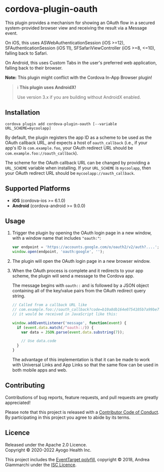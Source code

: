 <!--
  Copyright 2021-2022 Ayogo Health Inc.

  Licensed under the Apache License, Version 2.0 (the "License");
  you may not use this file except in compliance with the License.
  You may obtain a copy of the License at

      https://www.apache.org/licenses/LICENSE-2.0

  Unless required by applicable law or agreed to in writing, software
  distributed under the License is distributed on an "AS IS" BASIS,
  WITHOUT WARRANTIES OR CONDITIONS OF ANY KIND, either express or implied.
  See the License for the specific language governing permissions and
  limitations under the License.
-->

cordova-plugin-oauth
====================

This plugin provides a mechanism for showing an OAuth flow in a secured
system-provided browser view and receiving the result via a Message event.

On iOS, this uses ASWebAuthenticationSession (iOS >=12),
SFAuthenticationSession (iOS 11), SFSafariViewController (iOS >=8, <=10),
falling back to Safari.

On Android, this uses Custom Tabs in the user's preferred web application,
falling back to their browser.

**Note:** This plugin might conflict with the Cordova In-App Browser plugin!

> ℹ️ **This plugin uses AndroidX!**
>
> Use version 3.x if you are building without AndroidX enabled.


Installation
------------

```
cordova plugin add cordova-plugin-oauth [--variable URL_SCHEME=mycoolapp]
```

By default, the plugin registers the app ID as a scheme to be used as the
OAuth callback URL, and expects a host of `oauth_callback` (i.e., if your
app's ID is `com.example.foo`, your OAuth redirect URL should be
`com.example.foo://oauth_callback`).

The scheme for the OAuth callback URL can be changed by providing a
`URL_SCHEME` variable when installing. If your `URL_SCHEME` is `mycoolapp`,
then your OAuth redirect URL should be `mycoolapp://oauth_callback`.


Supported Platforms
-------------------

* **iOS** (cordova-ios >= 6.1.0)
* **Android** (cordova-android >= 9.0.0)


Usage
-----

1.  Trigger the plugin by opening the OAuth login page in a new window, with a
    window name that includes `"oauth:"`:

    ```javascript
    var endpoint = 'https://accounts.google.com/o/oauth2/v2/auth?....';
    window.open(endpoint, 'oauth:google', '');
    ```

2.  The plugin will open the OAuth login page in a new browser window.

3.  When the OAuth process is complete and it redirects to your app scheme, the
    plugin will send a message to the Cordova app.

    The message begins with `oauth::` and is followed by a JSON object
    containing all of the key/value pairs from the OAuth redirect query string.

    ```javascript
    // Called from a callback URL like
    // com.example.foo://oauth_callback?code=b10a8db164e0754105b7a99be72e3fe5
    // it would be received in JavaScript like this:

    window.addEventListener('message', function(event) {
      if (event.data.match(/^oauth::/)) {
        var data = JSON.parse(event.data.substring(7));

        // Use data.code
      }
    }
    ```

    The advantage of this implementation is that it can be made to work with
    Universal Links and App Links so that the same flow can be used in both
    mobile apps and web.


Contributing
------------

Contributions of bug reports, feature requests, and pull requests are greatly
appreciated!

Please note that this project is released with a [Contributor Code of
Conduct][coc]. By participating in this project you agree to abide by its
terms.


Licence
-------

Released under the Apache 2.0 Licence.  
Copyright © 2020-2022 Ayogo Health Inc.

This project includes the [EventTarget polyfill][etpoly], copyright © 2018,
Andrea Giammarchi under the [ISC Licence][isc].

[coc]: https://github.com/AyogoHealth/cordova-plugin-oauth/blob/main/CODE_OF_CONDUCT.md
[etpoly]: https://github.com/ungap/event-target
[isc]: https://github.com/ungap/event-target/blob/master/LICENSE
